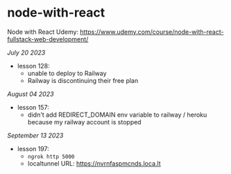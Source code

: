 # node-with-react
Node with React Udemy: https://www.udemy.com/course/node-with-react-fullstack-web-development/

*July 20 2023*
- lesson 128:
  - unable to deploy to Railway
  - Railway is discontinuing their free plan

*August 04 2023*
- lesson 157: 
  - didn't add REDIRECT_DOMAIN env variable to railway / heroku because my railway account is stopped

*September 13 2023*
- lesson 197:
  - `ngrok http 5000`
  - localtunnel URL: https://nvrnfaspmcnds.loca.lt
